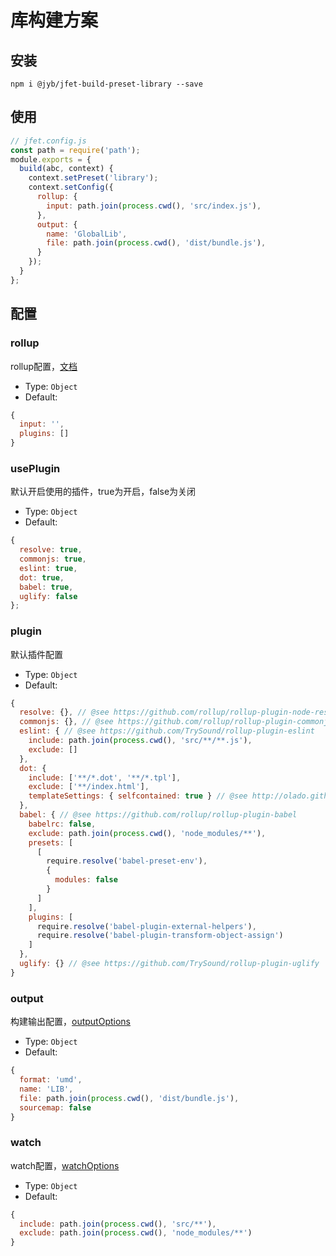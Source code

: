 # 库构建方案

## 安装

```shell
npm i @jyb/jfet-build-preset-library --save
```

## 使用

```javascript
// jfet.config.js
const path = require('path');
module.exports = {
  build(abc, context) {
    context.setPreset('library');
    context.setConfig({
      rollup: {
        input: path.join(process.cwd(), 'src/index.js'),
      },
      output: {
        name: 'GlobalLib',
        file: path.join(process.cwd(), 'dist/bundle.js'),
      }
    });
  }
};
```

## 配置

### rollup

rollup配置，[文档](https://rollupjs.org/guide/en#using-config-files)

- Type: `Object`
- Default: 

```javascript
{
  input: '',
  plugins: []
}
```

### usePlugin

默认开启使用的插件，true为开启，false为关闭

- Type: `Object`
- Default:

```javascript
{
  resolve: true,
  commonjs: true,
  eslint: true,
  dot: true,
  babel: true,
  uglify: false
};
```

### plugin

默认插件配置

- Type: `Object`
- Default:

```javascript
{
  resolve: {}, // @see https://github.com/rollup/rollup-plugin-node-resolve
  commonjs: {}, // @see https://github.com/rollup/rollup-plugin-commonjs
  eslint: { // @see https://github.com/TrySound/rollup-plugin-eslint
    include: path.join(process.cwd(), 'src/**/**.js'),
    exclude: []
  },
  dot: {
    include: ['**/*.dot', '**/*.tpl'],
    exclude: ['**/index.html'],
    templateSettings: { selfcontained: true } // @see http://olado.github.io/doT/index.html
  },
  babel: { // @see https://github.com/rollup/rollup-plugin-babel
    babelrc: false,
    exclude: path.join(process.cwd(), 'node_modules/**'),
    presets: [
      [
        require.resolve('babel-preset-env'),
        {
          modules: false
        }
      ]
    ],
    plugins: [
      require.resolve('babel-plugin-external-helpers'),
      require.resolve('babel-plugin-transform-object-assign')
    ]
  },
  uglify: {} // @see https://github.com/TrySound/rollup-plugin-uglify
}
```

### output

构建输出配置，[outputOptions](https://rollupjs.org/guide/en#rollup-rollup)

- Type: `Object`
- Default:

```javascript
{
  format: 'umd',
  name: 'LIB',
  file: path.join(process.cwd(), 'dist/bundle.js'),
  sourcemap: false
}
```

### watch

watch配置，[watchOptions](https://rollupjs.org/guide/en#rollup-watch)

- Type: `Object`
- Default:

```javascript
{
  include: path.join(process.cwd(), 'src/**'),
  exclude: path.join(process.cwd(), 'node_modules/**')
}
```



